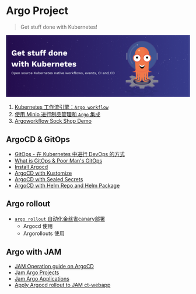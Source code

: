 # Argo Project

> Get stuff done with Kubernetes!


![Alt Image Text](images/0_1.png "body image") 

1. [Kubernetes 工作流引擎：`Argo workflow`](1argo_workflow.md)
2. [使用 Minio 进行制品管理和 `Argo` 集成](2argo_artifact.md)
3. [Argoworkflow Sock Shop Demo](3argo_demo.md)

## ArgoCD & GitOps

* [GitOps - 在 Kubernetes 中进行 DevOps 的方式](14gitops_tutorial.md)
* [What is GitOps & Poor Man's GitOps](4Gitops.md)
* [Install Argocd](5Argocd_install.md)
* [ArgoCD with Kustomize](6Argocd_Kustomize.md)
* [ArgoCD with Sealed Secrets](7Argocd_Sealsecrets.md)
* [ArgoCD with Helm Repo and Helm Package](8Argocd_Pak_Helm.md)

## Argo rollout

* [`argo rollout` 自动化金丝雀canary部署](11Argorollout_Install.md)
	* Argocd 使用
	* Argorollouts 使用


## Argo with JAM 

* [JAM Operation guide on ArgoCD](9Argocd_Operation_JAM.md)
* [Jam Argo Projects](12argocd_jam_projects.md)
* [Jam Argo Applications](13argocd_jam_apps.md)
* [Apply Argocd rollout to JAM ct-webapp](10Argorollout_JAM.md)